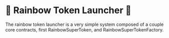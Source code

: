 # 🌈 Rainbow Token Launcher 🌈

The rainbow token launcher is a very simple system composed of a couple core contracts, first RainbowSuperToken, and RainbowSuperTokenFactory.
